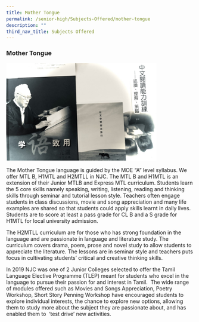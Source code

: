 ```yaml
---
title: Mother Tongue
permalink: /senior-high/Subjects-Offered/mother-tongue
description: ""
third_nav_title: Subjects Offered
---
```

### Mother Tongue

<img src="/images/shmtl1.png" 
     style="width:80%">

The Mother Tongue language is guided by the MOE “A” level syllabus. We offer MTL B, H1MTL and H2MTLL in NJC. The MTL B and H1MTL is an extension of their Junior MTLB and Express MTL curriculum. Students learn the 5 core skills namely speaking, writing, listening, reading and thinking skills through seminar and tutorial lesson style. Teachers often engage students in class discussions, movie and song appreciation and many life examples are shared so that students could apply skills learnt in daily lives. Students are to score at least a pass grade for CL B and a S grade for H1MTL for local university admission.

The H2MTLL curriculum are for those who has strong foundation in the language and are passionate in language and literature study. The curriculum covers drama, poem, prose and novel study to allow students to appreciate the literature. The lessons are in seminar style and teachers puts focus in cultivating students’ critical and creative thinking skills.

In 2019 NJC was one of 2 Junior Colleges selected to offer the Tamil Language Elective Programme (TLEP) meant for students who excel in the language to pursue their passion for and interest in Tamil.  The wide range of modules offered such as Movies and Songs Appreciation, Poetry Workshop, Short Story Penning Workshop have encouraged students to explore individual interests, the chance to explore new options, allowing them to study more about the subject they are passionate about, and has enabled them to  ‘test drive’ new activities.

